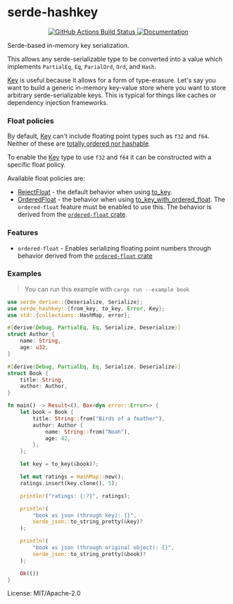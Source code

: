 # serde-hashkey

<div align="center">
  <a href="https://github.com/udoprog/serde-hashkey/actions">
    <img alt="GitHub Actions Build Status" src="https://github.com/udoprog/serde-hashkey/workflows/Build/badge.svg">
  </a>

  <a href="https://docs.rs/serde-hashkey">
    <img alt="Documentation" src="https://docs.rs/serde-hashkey/badge.svg">
  </a>
</div>

Serde-based in-memory key serialization.

This allows any serde-serializable type to be converted into a value which
implements `PartialEq`, `Eq`, `ParialOrd`, `Ord`, and `Hash`.

[Key] is useful because it allows for a form of type-erasure. Let's say you
want to build a generic in-memory key-value store where you want to store
arbitrary serde-serializable keys. This is typical for things like caches or
dependency injection frameworks.

### Float policies

By default, [Key] can't include floating point types such as `f32` and
`f64`. Neither of these are [totally ordered nor hashable].

To enable the [Key] type to use `f32` and `f64` it can be constructed with a
specific float policy.

Available float policies are:
* [RejectFloat] - the default behavior when using [to_key].
* [OrderedFloat] - the behavior when using [to_key_with_ordered_float]. The
  `ordered-float` feature must be enabled to use this. The behavior is
  derived from the [`ordered-float` crate].

### Features

* `ordered-float` - Enables serializing floating point numbers through
  behavior derived from the [`ordered-float` crate]

### Examples

> You can run this example with `cargo run --example book`

```rust
use serde_derive::{Deserialize, Serialize};
use serde_hashkey::{from_key, to_key, Error, Key};
use std::{collections::HashMap, error};

#[derive(Debug, PartialEq, Eq, Serialize, Deserialize)]
struct Author {
    name: String,
    age: u32,
}

#[derive(Debug, PartialEq, Eq, Serialize, Deserialize)]
struct Book {
    title: String,
    author: Author,
}

fn main() -> Result<(), Box<dyn error::Error>> {
    let book = Book {
        title: String::from("Birds of a feather"),
        author: Author {
            name: String::from("Noah"),
            age: 42,
        },
    };

    let key = to_key(&book)?;

    let mut ratings = HashMap::new();
    ratings.insert(key.clone(), 5);

    println!("ratings: {:?}", ratings);

    println!(
        "book as json (through key): {}",
        serde_json::to_string_pretty(&key)?
    );

    println!(
        "book as json (through original object): {}",
        serde_json::to_string_pretty(&book)?
    );

    Ok(())
}
```

[totally ordered nor hashable]: https://internals.rust-lang.org/t/f32-f64-should-implement-hash/5436
[Key]: https://docs.rs/serde-hashkey/0/serde_hashkey/enum.Key.html
[to_key]: https://docs.rs/serde-hashkey/0/serde_hashkey/fn.to_key.html
[RejectFloat]: https://docs.rs/serde-hashkey/0/serde_hashkey/enum.RejectFloat.html
[OrderedFloat]: https://docs.rs/serde-hashkey/0/serde_hashkey/enum.OrderedFloat.html
[to_key_with_ordered_float]: https://docs.rs/serde-hashkey/0/serde_hashkey/fn.to_key_with_ordered_float.html
[`ordered-float` crate]: https://docs.rs/ordered-float/2/ordered_float/

License: MIT/Apache-2.0
